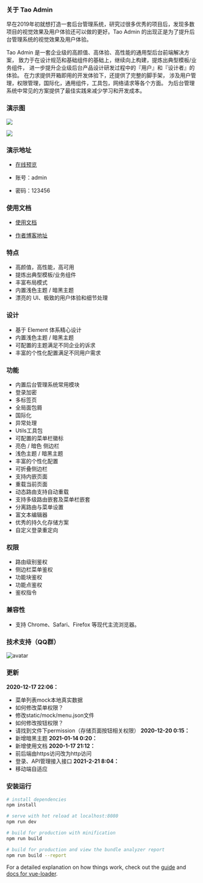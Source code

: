 ### 关于 Tao Admin
早在2019年初就想打造一套后台管理系统，研究过很多优秀的项目后，发现多数项目的视觉效果及用户体验还可以做的更好。Tao Admin 的出现正是为了提升后台管理系统的视觉效果及用户体验。

Tao Admin 是一套企业级的高颜值、高体验、高性能的通用型后台前端解决方案， 致力于在设计规范和基础组件的基础上，继续向上构建，提炼出典型模板/业务组件， 进一步提升企业级后台产品设计研发过程中的『用户』和『设计者』的体验。 在力求提供开箱即用的开发体验下，还提供了完整的脚手架， 涉及用户管理，权限管理，国际化，通用组件，工具包，网络请求等各个方面。 为后台管理系统中常见的方案提供了最佳实践来减少学习和开发成本。

### 演示图
<p>
  <img src="https://www.qiniu.lingchen.kim/QQ%E6%B5%8F%E8%A7%88%E5%99%A8%E6%88%AA%E5%9B%BE20210117212736.png">
</p>
<p>
  <img src="https://www.qiniu.lingchen.kim/QQ%E6%B5%8F%E8%A7%88%E5%99%A8%E6%88%AA%E5%9B%BE20210117212616.png">
</p>

### 演示地址
- [在线预览](http://www.lingchen.kim/tao_admin)

- 账号：admin
- 密码：123456
### 使用文档
- [使用文档](http://www.lingchen.kim/tao_admin_doc)

- [作者博客地址](https://www.lingchen.kim)

### 特点
- 高颜值，高性能，高可用
- 提炼出典型模板/业务组件
- 丰富布局模式
- 内置浅色主题 / 暗黑主题
- 漂亮的 UI、极致的用户体验和细节处理
### 设计
- 基于 Element 体系精心设计
- 内置浅色主题 / 暗黑主题
- 可配置的主题满足不同企业的诉求
- 丰富的个性化配置满足不同用户需求

### 功能
- 内置后台管理系统常用模块
- 登录加密
- 多标签页
- 全局面包屑
- 国际化
- 异常处理
- Utils工具包
- 可配置的菜单栏徽标
- 亮色 / 暗色 侧边栏
- 浅色主题 / 暗黑主题
- 丰富的个性化配置
- 可折叠侧边栏
- 支持内嵌页面
- 重载当前页面
- 动态路由支持自动重载
- 支持多级路由嵌套及菜单栏嵌套
- 分离路由与菜单设置
- 富文本编辑器
- 优秀的持久化存储方案
- 自定义登录重定向

### 权限
- 路由级别鉴权
- 侧边栏菜单鉴权
- 功能块鉴权
- 功能点鉴权
- 鉴权指令

### 兼容性
- 支持 Chrome、Safari、Firefox 等现代主流浏览器。

### 技术支持（QQ群）
![avatar](https://www.qiniu.lingchen.kim/%E5%BE%AE%E4%BF%A1%E6%88%AA%E5%9B%BE_20210225154424.png)

### 更新
**2020-12-17 22:06：**
- 菜单列表mock本地真实数据
- 如何修改菜单权限？
- 修改static/mock/menu.json文件
- 如何修改按钮权限？
- 请找到文件下permission（存储页面按钮相关权限）
**2020-12-20 0:15：**
- 新增暗黑主题
**2021-01-14 0:20：**
- 新增使用文档
**2020-1-17 21:12：**
- 前后端由https访问改为http访问
- 登录、API管理接入接口
**2021-2-21 8:04：**
- 移动端自适应

### 安装运行
``` bash
# install dependencies
npm install

# serve with hot reload at localhost:8080
npm run dev

# build for production with minification
npm run build

# build for production and view the bundle analyzer report
npm run build --report
```

For a detailed explanation on how things work, check out the [guide](http://vuejs-templates.github.io/webpack/) and [docs for vue-loader](http://vuejs.github.io/vue-loader).
